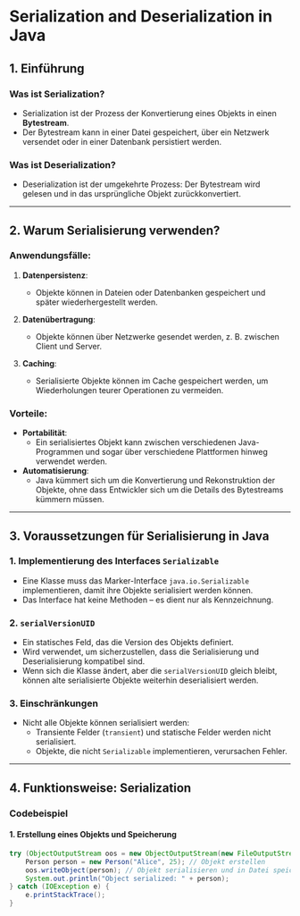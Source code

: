 # **Serialization and Deserialization in Java**

## **1. Einführung**

### **Was ist Serialization?**
- Serialization ist der Prozess der Konvertierung eines Objekts in einen **Bytestream**.
- Der Bytestream kann in einer Datei gespeichert, über ein Netzwerk versendet oder in einer Datenbank persistiert werden.

### **Was ist Deserialization?**
- Deserialization ist der umgekehrte Prozess: Der Bytestream wird gelesen und in das ursprüngliche Objekt zurückkonvertiert.

---

## **2. Warum Serialisierung verwenden?**

### **Anwendungsfälle:**
1. **Datenpersistenz**:
   - Objekte können in Dateien oder Datenbanken gespeichert und später wiederhergestellt werden.

2. **Datenübertragung**:
   - Objekte können über Netzwerke gesendet werden, z. B. zwischen Client und Server.

3. **Caching**:
   - Serialisierte Objekte können im Cache gespeichert werden, um Wiederholungen teurer Operationen zu vermeiden.

### **Vorteile:**
- **Portabilität**:
  - Ein serialisiertes Objekt kann zwischen verschiedenen Java-Programmen und sogar über verschiedene Plattformen hinweg verwendet werden.
- **Automatisierung**:
  - Java kümmert sich um die Konvertierung und Rekonstruktion der Objekte, ohne dass Entwickler sich um die Details des Bytestreams kümmern müssen.

---

## **3. Voraussetzungen für Serialisierung in Java**

### **1. Implementierung des Interfaces `Serializable`**
- Eine Klasse muss das Marker-Interface `java.io.Serializable` implementieren, damit ihre Objekte serialisiert werden können.
- Das Interface hat keine Methoden – es dient nur als Kennzeichnung.

### **2. `serialVersionUID`**
- Ein statisches Feld, das die Version des Objekts definiert.
- Wird verwendet, um sicherzustellen, dass die Serialisierung und Deserialisierung kompatibel sind.
- Wenn sich die Klasse ändert, aber die `serialVersionUID` gleich bleibt, können alte serialisierte Objekte weiterhin deserialisiert werden.

### **3. Einschränkungen**
- Nicht alle Objekte können serialisiert werden:
  - Transiente Felder (`transient`) und statische Felder werden nicht serialisiert.
  - Objekte, die nicht `Serializable` implementieren, verursachen Fehler.

---

## **4. Funktionsweise: Serialization**

### **Codebeispiel**

#### **1. Erstellung eines Objekts und Speicherung**
```java
try (ObjectOutputStream oos = new ObjectOutputStream(new FileOutputStream("person.ser"))) {
    Person person = new Person("Alice", 25); // Objekt erstellen
    oos.writeObject(person); // Objekt serialisieren und in Datei speichern
    System.out.println("Object serialized: " + person);
} catch (IOException e) {
    e.printStackTrace();
}
